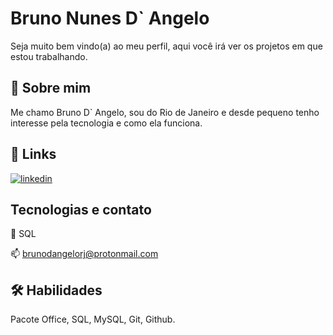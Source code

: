 
# Bruno Nunes D` Angelo

Seja muito bem vindo(a) ao meu perfil, aqui você irá ver os projetos em que estou trabalhando.


## 🚀 Sobre mim

Me chamo Bruno D` Angelo, sou do Rio de Janeiro e desde pequeno tenho interesse pela tecnologia e como ela funciona.

## 🔗 Links
[![linkedin](https://img.shields.io/badge/linkedin-0A66C2?style=for-the-badge&logo=linkedin&logoColor=white)](https://www.linkedin.com/in/bruno-dangelo/)


## Tecnologias e contato


🧠 SQL


📫  brunodangelorj@protonmail.com




## 🛠 Habilidades
Pacote Office, SQL, MySQL, Git, Github.

